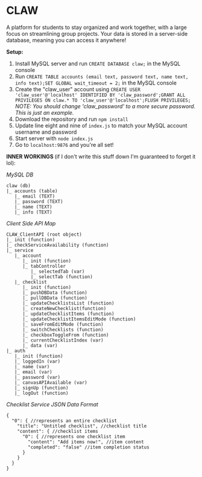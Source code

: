 # CLAW
A platform for students to stay organized and work together, with a large focus on streamlining group projects. Your data is stored in a server-side database, meaning you can access it anywhere!

<b>Setup:</b>

1. Install MySQL server and run `CREATE DATABASE claw;` in the MySQL console
2. Run `CREATE TABLE accounts (email text, password text, name text, info text);SET GLOBAL wait_timeout = 2;` in the MySQL console
3. Create the "claw_user" account using `CREATE USER 'claw_user'@'localhost' IDENTIFIED BY 'claw_password';GRANT ALL PRIVILEGES ON claw.* TO 'claw_user'@'localhost';FLUSH PRIVILEGES;` <i>NOTE: You should change 'claw_password' to a more secure password. This is just an example.</i>
4. Download the repository and run `npm install`
5. Update line eight and nine of `index.js` to match your MySQL account username and password  
6. Start server with `node index.js`
7. Go to `localhost:9876` and you're all set!

<b>INNER WORKINGS </b>(if I don't write this stuff down I'm guaranteed to forget it lol):

<i>MySQL DB</i>

```
claw (db)
|_ accounts (table)
   |_ email (TEXT)
   |_ password (TEXT)
   |_ name (TEXT)
   |_ info (TEXT)
```

<i>Client Side API Map</i>

```
CLAW_ClientAPI (root object)
|_ init (function)
|_ checkServiceAvailability (function)
|_ service
   |_ account
      |_ init (function)
      |_ tabController
         |_ selectedTab (var)
         |_ selectTab (function)
   |_ checklist
      |_ init (function)
      |_ pushDBData (function)
      |_ pullDBData (function)
      |_ updateChecklistsList (function)
      |_ createNewChecklist(function)
      |_ updateChecklistItems (function)
      |_ updateChecklistItemsEditMode (function)
      |_ saveFromEditMode (function)
      |_ switchChecklists (function)
      |_ checkboxToggleFrom (function)
      |_ currentChecklistIndex (var)
      |_ data (var)
|_ auth
   |_ init (function)
   |_ loggedIn (var)
   |_ name (var)
   |_ email (var)
   |_ password (var)
   |_ canvasAPIAvailable (var)
   |_ signUp (function)
   |_ logOut (function)
```

<i>Checklist Service JSON Data Format</i>

```json5
{
  "0": { //represents an entire checklist
    "title": "Untitled checklist", //checklist title
    "content": { //checklist items
      "0": { //represents one checklist item
        "content": "Add items now!", //item content
        "completed": "false" //item completion status
      }
    }
  }
}
```